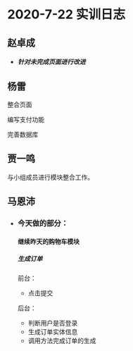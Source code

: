 # 2020-7-22 实训日志

## 赵卓成

- ##### 针对未完成页面进行改进




## 杨雷

整合页面

编写支付功能

完善数据库



## 贾一鸣

与小组成员进行模块整合工作。



## 马恩沛

- ### 今天做的部分：

  #### 继续昨天的购物车模块

  ##### 生成订单

  前台：

  - 点击提交

  后台：

  - 判断用户是否登录
  - 生成订单实体信息
  - 调用方法完成订单的生成

